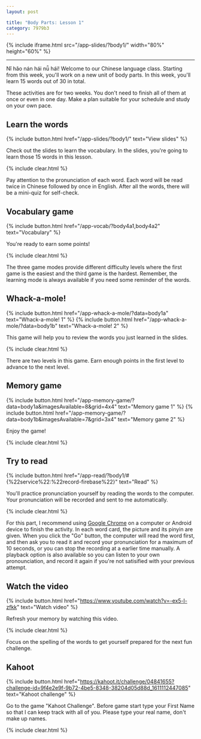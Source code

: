 ```yaml
---
layout: post

title: "Body Parts: Lesson 1"
category: 7979b3
---
```


{% include iframe.html src="/app-slides/?body1/" width="80%" height="60%" %}

---

Nǐ hǎo nán hái nǚ hái! Welcome to our Chinese language class. Starting from this week, you'll work on a new unit of body parts. In this week, you'll learn 15 words out of 30 in total.

These activities are for two weeks. You don't need to finish all of them at once or even in one day. Make a plan suitable for your schedule and study on your own pace.

## Learn the words

{% include button.html href="/app-slides/?body1/" text="View slides" %}

Check out the slides to learn the vocabulary. In the slides, you're going to learn those 15 words in this lesson.

{% include clear.html %}

Pay attention to the pronunciation of each word. Each word will be read twice in Chinese followed by once in English. After all the words, there will be a mini-quiz for self-check.

## Vocabulary game

{% include button.html href="/app-vocab/?body4a1,body4a2" text="Vocabulary" %}

You're ready to earn some points!

{% include clear.html %}

The three game modes provide different difficulty levels where the first game is the easiest and the third game is the hardest. Remember, the learning mode is always available if you need some reminder of the words.

## Whack-a-mole!

{% include button.html href="/app-whack-a-mole/?data=body1a" text="Whack-a-mole! 1" %} {% include button.html href="/app-whack-a-mole/?data=body1b" text="Whack-a-mole! 2" %}

This game will help you to review the words you just learned in the slides.

{% include clear.html %}

There are two levels in this game. Earn enough points in the first level to advance to the next level.

## Memory game

{% include button.html href="/app-memory-game/?data=body1a&imagesAvailable=8&grid=4x4" text="Memory game 1" %} {% include button.html href="/app-memory-game/?data=body1b&imagesAvailable=7&grid=3x4" text="Memory game 2" %}

Enjoy the game!

{% include clear.html %}

## Try to read

{% include button.html href="/app-read/?body1/#{%22service%22:%22record-firebase%22}" text="Read" %}

You'll practice pronunciation yourself by reading the words to the computer. Your pronunciation will be recorded and sent to me automatically.

{% include clear.html %}

For this part, I recommend using [Google Chrome][chrome] on a computer or Android device to finish the activity. In each word card, the picture and its pinyin are given. When you click the "Go" button, the computer will read the word first, and then ask you to read it and record your pronunciation for a maximum of 10 seconds, or you can stop the recording at a earlier time manually. A playback option is also available so you can listen to your own pronounciation, and record it again if you're not satisified with your previous attempt.

## Watch the video

{% include button.html href="https://www.youtube.com/watch?v=-ex5-l-zfkk" text="Watch video" %}

Refresh your memory by watching this video.

{% include clear.html %}

Focus on the spelling of the words to get yourself prepared for the next fun challenge.

## Kahoot

{% include button.html href="https://kahoot.it/challenge/04841655?challenge-id=9f4e2e9f-9b72-4be5-8348-38204d05d88d_1611112447085" text="Kahoot challenge" %}

Go to the game "Kahoot Challenge". Before game start type your First Name so that I can keep track with all of you. Please type your real name, don't make up names.

{% include clear.html %}

[chrome]: https://www.google.com/intl/en/chrome/
